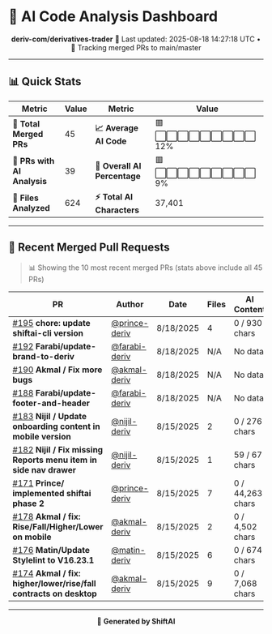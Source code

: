 # 🤖 AI Code Analysis Dashboard

<div align="center">

**deriv-com/derivatives-trader**
📅 Last updated: 2025-08-18 14:27:18 UTC • 🔄 Tracking merged PRs to main/master

</div>

---

## 📊 Quick Stats

| Metric | Value | Metric | Value |
|--------|-------|--------|-------|
| **📁 Total Merged PRs** | 45 | **📈 Average AI Code** | 🟥⬜⬜⬜⬜⬜⬜⬜⬜⬜ 12% |
| **🤖 PRs with AI Analysis** | 39 | **🎯 Overall AI Percentage** | 🟥⬜⬜⬜⬜⬜⬜⬜⬜⬜ 9% |
| **📄 Files Analyzed** | 624 | **⚡ Total AI Characters** | 37,401 |

---

## 🚀 Recent Merged Pull Requests

> 📊 Showing the 10 most recent merged PRs (stats above include all 45 PRs)

| PR | Author | Date | Files | AI Content | Percentage |
|----|--------|------|-------|------------|------------|
| [#195](#) **chore: update shiftai-cli version** | [@prince-deriv](https://github.com/prince-deriv) | 8/18/2025 | 4 | 0 / 930 chars | ⬜⬜⬜⬜⬜⬜⬜⬜⬜⬜⬜⬜⬜⬜⬜   0% |
| [#192](#) **Farabi/update-brand-to-deriv** | [@farabi-deriv](https://github.com/farabi-deriv) | 8/18/2025 | N/A | No data | ⬜⬜⬜⬜⬜⬜⬜⬜⬜⬜⬜⬜⬜⬜⬜   0% |
| [#190](#) **Akmal / Fix more bugs** | [@akmal-deriv](https://github.com/akmal-deriv) | 8/18/2025 | N/A | No data | ⬜⬜⬜⬜⬜⬜⬜⬜⬜⬜⬜⬜⬜⬜⬜   0% |
| [#188](#) **Farabi/update-footer-and-header** | [@farabi-deriv](https://github.com/farabi-deriv) | 8/18/2025 | N/A | No data | ⬜⬜⬜⬜⬜⬜⬜⬜⬜⬜⬜⬜⬜⬜⬜   0% |
| [#183](#) **Nijil / Update onboarding content in mobile version** | [@nijil-deriv](https://github.com/nijil-deriv) | 8/15/2025 | 2 | 0 / 276 chars | ⬜⬜⬜⬜⬜⬜⬜⬜⬜⬜⬜⬜⬜⬜⬜   0% |
| [#182](#) **Nijil / Fix missing Reports menu item in side nav drawer** | [@nijil-deriv](https://github.com/nijil-deriv) | 8/15/2025 | 1 | 59 / 67 chars | 🟩🟩🟩🟩🟩🟩🟩🟩🟩🟩🟩🟩🟩⬜⬜  88% |
| [#171](#) **Prince/ implemented shiftai phase 2** | [@prince-deriv](https://github.com/prince-deriv) | 8/15/2025 | 7 | 0 / 44,263 chars | ⬜⬜⬜⬜⬜⬜⬜⬜⬜⬜⬜⬜⬜⬜⬜   0% |
| [#178](#) **Akmal / fix: Rise/Fall/Higher/Lower on mobile** | [@akmal-deriv](https://github.com/akmal-deriv) | 8/15/2025 | 2 | 0 / 4,502 chars | ⬜⬜⬜⬜⬜⬜⬜⬜⬜⬜⬜⬜⬜⬜⬜   0% |
| [#176](#) **Matin/Update Stylelint to V16.23.1** | [@matin-deriv](https://github.com/matin-deriv) | 8/15/2025 | 6 | 0 / 674 chars | ⬜⬜⬜⬜⬜⬜⬜⬜⬜⬜⬜⬜⬜⬜⬜   0% |
| [#174](#) **Akmal / fix: higher/lower/rise/fall contracts on desktop** | [@akmal-deriv](https://github.com/akmal-deriv) | 8/15/2025 | 9 | 0 / 7,068 chars | ⬜⬜⬜⬜⬜⬜⬜⬜⬜⬜⬜⬜⬜⬜⬜   0% |

---

<div align="center">

🚀 **Generated by ShiftAI**

</div>